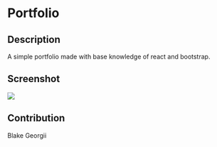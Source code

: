 # Portfolio

## Description
A simple portfolio made with base knowledge of react and bootstrap.

## Screenshot

![](https://imgur.com/7oMYHVR)

## Contribution
Blake Georgii